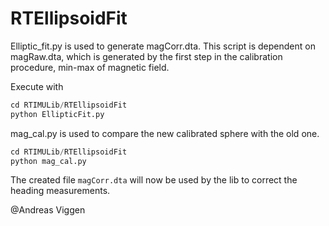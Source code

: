 # RTEllipsoidFit

Elliptic_fit.py is used to generate magCorr.dta. This script is dependent on magRaw.dta, which is generated by the first step in the calibration procedure, min-max of magnetic field.

Execute with 

```python
cd RTIMULib/RTEllipsoidFit
python EllipticFit.py
```

mag_cal.py is used to compare the new calibrated sphere with the old one.

```python
cd RTIMULib/RTEllipsoidFit
python mag_cal.py
```

The created file `magCorr.dta` will now be used by the lib to correct the heading measurements.

@Andreas Viggen

